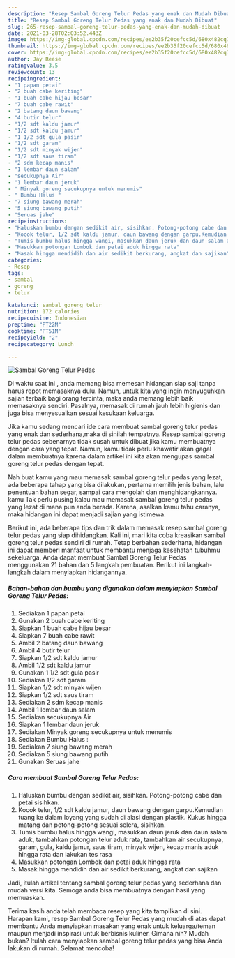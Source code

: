 ```yaml
---
description: "Resep Sambal Goreng Telur Pedas yang enak dan Mudah Dibuat"
title: "Resep Sambal Goreng Telur Pedas yang enak dan Mudah Dibuat"
slug: 265-resep-sambal-goreng-telur-pedas-yang-enak-dan-mudah-dibuat
date: 2021-03-28T02:03:52.443Z
image: https://img-global.cpcdn.com/recipes/ee2b35f20cefcc5d/680x482cq70/sambal-goreng-telur-pedas-foto-resep-utama.jpg
thumbnail: https://img-global.cpcdn.com/recipes/ee2b35f20cefcc5d/680x482cq70/sambal-goreng-telur-pedas-foto-resep-utama.jpg
cover: https://img-global.cpcdn.com/recipes/ee2b35f20cefcc5d/680x482cq70/sambal-goreng-telur-pedas-foto-resep-utama.jpg
author: Jay Reese
ratingvalue: 3.5
reviewcount: 13
recipeingredient:
- "1 papan petai"
- "2 buah cabe keriting"
- "1 buah cabe hijau besar"
- "7 buah cabe rawit"
- "2 batang daun bawang"
- "4 butir telur"
- "1/2 sdt kaldu jamur"
- "1/2 sdt kaldu jamur"
- "1 1/2 sdt gula pasir"
- "1/2 sdt garam"
- "1/2 sdt minyak wijen"
- "1/2 sdt saus tiram"
- "2 sdm kecap manis"
- "1 lembar daun salam"
- "secukupnya Air"
- "1 lembar daun jeruk"
- " Minyak goreng secukupnya untuk menumis"
- " Bumbu Halus "
- "7 siung bawang merah"
- "5 siung bawang putih"
- "Seruas jahe"
recipeinstructions:
- "Haluskan bumbu dengan sedikit air, sisihkan. Potong-potong cabe dan petai sisihkan."
- "Kocok telur, 1/2 sdt kaldu jamur, daun bawang dengan garpu.Kemudian tuang ke dalam loyang yang sudah di alasi dengan plastik. Kukus hingga matang dan potong-potong sesuai selera, sisihkan."
- "Tumis bumbu halus hingga wangi, masukkan daun jeruk dan daun salam aduk, tambahkan potongan telur aduk rata, tambahkan air secukupnya, garam, gula, kaldu jamur, saus tiram, minyak wijen, kecap manis aduk hingga rata dan lakukan tes rasa"
- "Masukkan potongan Lombok dan petai aduk hingga rata"
- "Masak hingga mendidih dan air sedikit berkurang, angkat dan sajikan"
categories:
- Resep
tags:
- sambal
- goreng
- telur

katakunci: sambal goreng telur 
nutrition: 172 calories
recipecuisine: Indonesian
preptime: "PT22M"
cooktime: "PT51M"
recipeyield: "2"
recipecategory: Lunch

---
```



![Sambal Goreng Telur Pedas](https://img-global.cpcdn.com/recipes/ee2b35f20cefcc5d/680x482cq70/sambal-goreng-telur-pedas-foto-resep-utama.jpg)

Di waktu  saat ini , anda memang bisa memesan hidangan siap saji tanpa harus repot memasaknya dulu. Namun, untuk kita yang ingin menyuguhkan sajian terbaik bagi orang tercinta, maka anda memang lebih baik memasaknya sendiri. Pasalnya, memasak di rumah jauh lebih higienis dan juga bisa menyesuaikan sesuai kesukaan keluarga.

Jika kamu sedang mencari ide cara membuat sambal goreng telur pedas yang enak dan sederhana,maka di sinilah tempatnya. Resep sambal goreng telur pedas  sebenarnya tidak susah untuk dibuat jika kamu membuatnya dengan cara yang tepat. Namun, kamu tidak perlu khawatir akan gagal dalam membuatnya 
karena dalam artikel ini kita akan mengupas sambal goreng telur pedas dengan tepat.  



Nah buat kamu yang mau memasak sambal goreng telur pedas yang lezat, ada beberapa tahap yang bisa dilakukan, pertama memilih jenis bahan, lalu penentuan bahan segar, sampai cara mengolah dan menghidangkannya. kamu Tak perlu pusing kalau mau memasak sambal goreng telur pedas yang lezat di mana pun anda berada. Karena, asalkan kamu  tahu caranya, maka hidangan ini dapat menjadi sajian yang istimewa.

Berikut ini, ada beberapa tips dan trik dalam memasak resep sambal goreng telur pedas yang siap dihidangkan. Kali ini, mari kita coba kreasikan sambal goreng telur pedas sendiri di rumah. Tetap berbahan sederhana, hidangan ini dapat memberi manfaat untuk membantu menjaga kesehatan tubuhmu sekeluarga. Anda dapat membuat Sambal Goreng Telur Pedas menggunakan 21 bahan dan 5 langkah pembuatan. Berikut ini langkah-langkah dalam menyiapkan hidangannya.

<!--inarticleads1-->

##### Bahan-bahan dan bumbu yang digunakan dalam menyiapkan Sambal Goreng Telur Pedas:

1. Sediakan 1 papan petai
1. Gunakan 2 buah cabe keriting
1. Siapkan 1 buah cabe hijau besar
1. Siapkan 7 buah cabe rawit
1. Ambil 2 batang daun bawang
1. Ambil 4 butir telur
1. Siapkan 1/2 sdt kaldu jamur
1. Ambil 1/2 sdt kaldu jamur
1. Gunakan 1 1/2 sdt gula pasir
1. Sediakan 1/2 sdt garam
1. Siapkan 1/2 sdt minyak wijen
1. Siapkan 1/2 sdt saus tiram
1. Sediakan 2 sdm kecap manis
1. Ambil 1 lembar daun salam
1. Sediakan secukupnya Air
1. Siapkan 1 lembar daun jeruk
1. Sediakan  Minyak goreng secukupnya untuk menumis
1. Sediakan  Bumbu Halus :
1. Sediakan 7 siung bawang merah
1. Sediakan 5 siung bawang putih
1. Gunakan Seruas jahe




<!--inarticleads2-->

##### Cara membuat Sambal Goreng Telur Pedas:

1. Haluskan bumbu dengan sedikit air, sisihkan. Potong-potong cabe dan petai sisihkan.
1. Kocok telur, 1/2 sdt kaldu jamur, daun bawang dengan garpu.Kemudian tuang ke dalam loyang yang sudah di alasi dengan plastik. Kukus hingga matang dan potong-potong sesuai selera, sisihkan.
1. Tumis bumbu halus hingga wangi, masukkan daun jeruk dan daun salam aduk, tambahkan potongan telur aduk rata, tambahkan air secukupnya, garam, gula, kaldu jamur, saus tiram, minyak wijen, kecap manis aduk hingga rata dan lakukan tes rasa
1. Masukkan potongan Lombok dan petai aduk hingga rata
1. Masak hingga mendidih dan air sedikit berkurang, angkat dan sajikan




Jadi, itulah artikel tentang  sambal goreng telur pedas  yang sederhana dan mudah versi kita. Semoga anda bisa membuatnya dengan hasil yang memuaskan. 

Terima kasih anda telah membaca resep yang kita tampilkan di sini. Harapan kami, resep  Sambal Goreng Telur Pedas yang mudah di atas dapat membantu Anda menyiapkan masakan yang enak untuk keluarga/teman maupun menjadi inspirasi untuk berbisnis kuliner. Gimana nih? Mudah bukan? Itulah cara menyiapkan sambal goreng telur pedas yang bisa Anda lakukan di rumah. Selamat mencoba!

